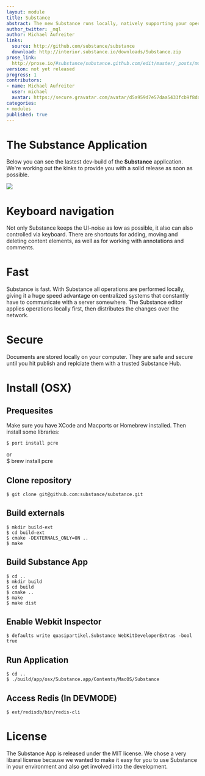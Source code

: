 ```yaml
---
layout: module
title: Substance
abstract: The new Substance runs locally, natively supporting your operating system. However Substance is still built almost exclusively using web technology.
author_twitter: _mql
author: Michael Aufreiter
links:
  source: http://github.com/substance/substance
  download: http://interior.substance.io/downloads/Substance.zip
prose_link:
  http://prose.io/#substance/substance.github.com/edit/master/_posts/modules/0100-01-01-substance.md
version: not yet released
progress: 1
contributors:
- name: Michael Aufreiter
  user: michael
  avatar: https://secure.gravatar.com/avatar/d5a959d7e57daa5433fcb9f8da40be4b?d=https://a248.e.akamai.net/assets.github.com%2Fimages%2Fgravatars%2Fgravatar-140.png
categories:
- modules
published: true
---
```


# The Substance Application

Below you can see the lastest dev-build of the **Substance** application. We're working out the kinks to provide you with a solid release as soon as possible.

![](http://interior.substance.io/images/campaign/substance.png)

# Keyboard navigation

Not only Substance keeps the UI-noise as low as possible, it also can also controlled via keyboard. There are shortcuts for adding, moving and deleting content elements, as well as for working with annotations and comments.

# Fast

Substance is fast. With Substance all operations are performed locally, giving it a huge speed advantage on centralized systems that constantly have to communicate with a server somewhere. The Substance editor applies operations locally first, then distributes the changes over the network.

# Secure

Documents are stored locally on your computer. They are safe and secure until you hit publish and replciate them with a trusted Substance Hub.


# Install (OSX)

## Prequesites

Make sure you have XCode and Macports or Homebrew installed. Then install some libraries:

	$ port install pcre
or  
	$ brew install pcre
    
## Clone repository

    $ git clone git@github.com:substance/substance.git

## Build externals

    $ mkdir build-ext
    $ cd build-ext
    $ cmake -DEXTERNALS_ONLY=ON ..
    $ make

## Build Substance App

    $ cd ..
    $ mkdir build
    $ cd build
	$ cmake ..
    $ make
    $ make dist

## Enable Webkit Inspector

    $ defaults write quasipartikel.Substance WebKitDeveloperExtras -bool true

## Run Application

    $ cd ..
    $ ./build/app/osx/Substance.app/Contents/MacOS/Substance
    
## Access Redis (In DEVMODE)

	$ ext/redisdb/bin/redis-cli

# License

The Substance App is released under the MIT license. We chose a very libaral license because we wanted to make it easy for you to use Substance in your environment and also get involved into the development.